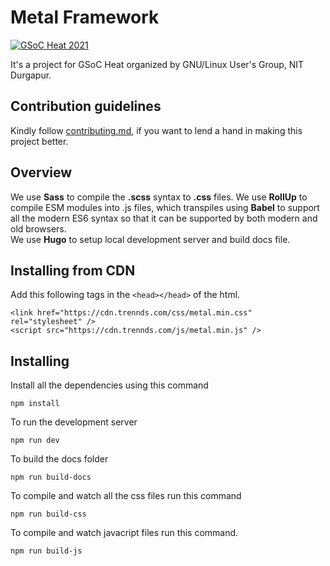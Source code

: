 # Metal Framework
[![GSoC Heat 2021](https://img.shields.io/badge/GSOC%20HEAT-2021-orange)](https://nitdgpos.github.io/gsoc_heat)


It's a project for GSoC Heat organized by GNU/Linux User's Group, NIT Durgapur.

## Contribution guidelines
Kindly follow [contributing.md](contributing.md), if you want to lend a hand in making this project better.

## Overview
We use **Sass** to compile the **.scss** syntax to **.css** files.
We use **RollUp**  to compile ESM modules into .js files, which transpiles using **Babel** to support all the modern ES6 syntax so that it can be supported by both modern and old browsers.  
We use **Hugo** to setup local development server and build docs file.

## Installing from CDN

Add this following tags in the ```<head></head>``` of the html.

```
<link href="https://cdn.trennds.com/css/metal.min.css" rel="stylesheet" />
<script src="https://cdn.trennds.com/js/metal.min.js" />
```

## Installing
Install all the dependencies using this command
```
npm install
```
To run the development server
```
npm run dev
```
To build the docs folder
```
npm run build-docs
```

To compile and watch all the css files run this command
```
npm run build-css
```
To compile and watch javacript files run this command.
```
npm run build-js
```
